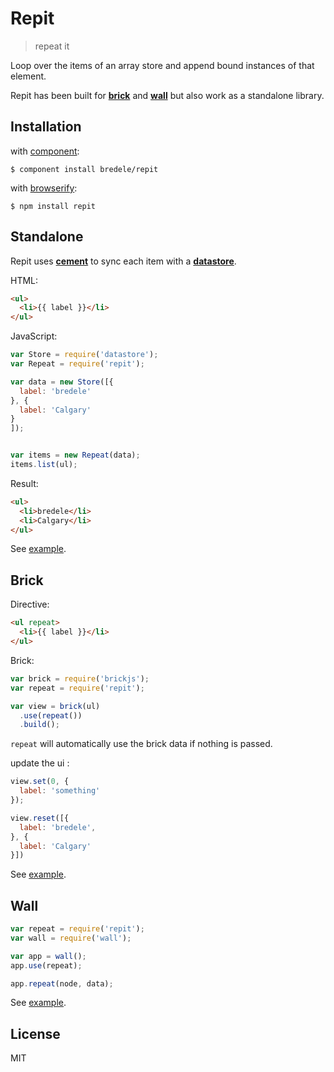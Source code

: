 # Repit

 > repeat it
 
  Loop over the items of an array store and append bound instances of that element.


  Repit has been built for **[brick](https://github.com/bredele/brick)** and **[wall](https://github.com/bredele/wall)** but also work as a standalone library.


## Installation

with [component](http://github.com/component/component):

    $ component install bredele/repit

with [browserify](http://browserify.org):

    $ npm install repit



## Standalone

  Repit uses **[cement](http://github.com/bredele/cement)** to sync each item with a **[datastore](http://github.com/bredele/datastore)**.

HTML:
```html
<ul>
  <li>{{ label }}</li>
</ul>
```

JavaScript:
```js
var Store = require('datastore');
var Repeat = require('repit');

var data = new Store([{
  label: 'bredele'
}, {
  label: 'Calgary'
}
]);


var items = new Repeat(data);
items.list(ul);

```

Result:
```html
<ul>
  <li>bredele</li>
  <li>Calgary</li> 
</ul>
```

See [example](https://github.com/bredele/repeat-brick/tree/master/examples/standalone.html).

## Brick

Directive:
```html
<ul repeat>
  <li>{{ label }}</li>
</ul>
```

Brick:
```js
var brick = require('brickjs');
var repeat = require('repit');

var view = brick(ul)
  .use(repeat())
  .build();
```

  `repeat` will automatically use the brick data if nothing is passed.

update the ui :

```js
view.set(0, {
  label: 'something'
});

view.reset([{
  label: 'bredele',
}, {
  label: 'Calgary'
}])
```


See [example](https://github.com/bredele/repeat-brick/tree/master/examples/brick.html).

## Wall

```js
var repeat = require('repit');
var wall = require('wall');

var app = wall();
app.use(repeat);

app.repeat(node, data);
```
See [example](https://github.com/bredele/repeat-brick/tree/master/examples/wall.html).

## License

  MIT
